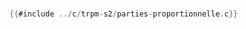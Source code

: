 # 

<div class="tabbed-blocks">

```c
{{#include ../c/trpm-s2/parties-proportionnelle.c}}
```

</div>



